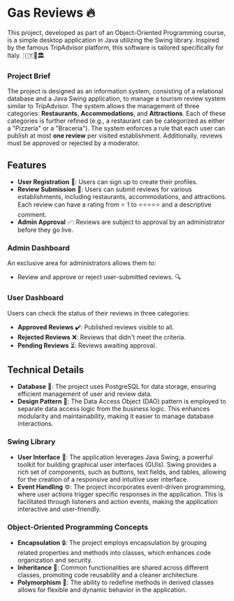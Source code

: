 # Gas Reviews 🔥 
This project, developed as part of an Object-Oriented Programming course, is a simple desktop application in Java utilizing the Swing library. Inspired by the famous TripAdvisor platform, this software is tailored specifically for Italy. 🇮🇹🍝🏛️

### Project Brief

The project is designed as an information system, consisting of a relational database and a Java Swing application, to manage a tourism review system similar to TripAdvisor. The system allows the management of three categories: **Restaurants**, **Accommodations**, and **Attractions**. Each of these categories is further refined (e.g., a restaurant can be categorized as either a "Pizzeria" or a "Braceria"). The system enforces a rule that each user can publish at most **one review** per visited establishment. Additionally, reviews must be approved or rejected by a moderator. 

## Features

- **User Registration** 👤: Users can sign up to create their profiles.
- **Review Submission** 📝: Users can submit reviews for various establishments, including restaurants, accommodations, and attractions. Each review can have a rating from ⭐ 1 to ⭐⭐⭐⭐⭐ and a descriptive comment.
- **Admin Approval** ✅: Reviews are subject to approval by an administrator before they go live.

### Admin Dashboard

An exclusive area for administrators allows them to:

- Review and approve or reject user-submitted reviews. 🔍

### User Dashboard

Users can check the status of their reviews in three categories:

- **Approved Reviews** ✔️: Published reviews visible to all.
- **Rejected Reviews** ❌: Reviews that didn't meet the criteria.
- **Pending Reviews** ⏳: Reviews awaiting approval.

## Technical Details

- **Database** 💾: The project uses PostgreSQL for data storage, ensuring efficient management of user and review data.
- **Design Pattern** 🔧: The Data Access Object (DAO) pattern is employed to separate data access logic from the business logic. This enhances modularity and maintainability, making it easier to manage database interactions.

### Swing Library

- **User Interface** 🎨: The application leverages Java Swing, a powerful toolkit for building graphical user interfaces (GUIs). Swing provides a rich set of components, such as buttons, text fields, and tables, allowing for the creation of a responsive and intuitive user interface.
- **Event Handling** ⚙️: The project incorporates event-driven programming, where user actions trigger specific responses in the application. This is facilitated through listeners and action events, making the application interactive and user-friendly.

### Object-Oriented Programming Concepts

- **Encapsulation** 🔒: The project employs encapsulation by grouping related properties and methods into classes, which enhances code organization and security.
- **Inheritance** 🧬: Common functionalities are shared across different classes, promoting code reusability and a cleaner architecture.
- **Polymorphism** 🔄: The ability to redefine methods in derived classes allows for flexible and dynamic behavior in the application.
